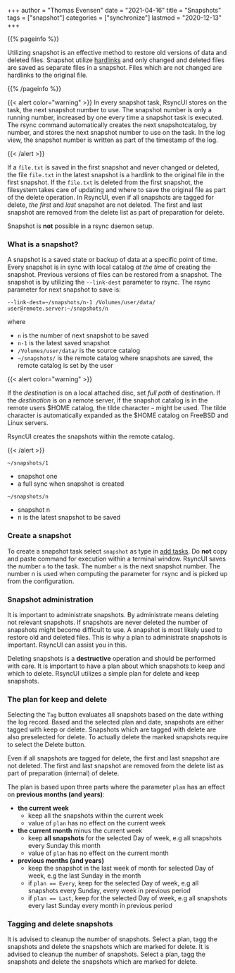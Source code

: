 +++
author = "Thomas Evensen"
date = "2021-04-16"
title =  "Snapshots"
tags = ["snapshot"]
categories = ["synchronize"]
lastmod = "2020-12-13"
+++


{{% pageinfo %}}

Utilizing snapshot is an effective method to restore old versions of data and deleted files. Snapshot utilize [hardlinks](https://en.wikipedia.org/wiki/Hard_link) and only changed and deleted files are saved as separate files in a snapshot. Files which are not changed are hardlinks to the original file.

{{% /pageinfo %}}

{{< alert color="warning" >}}
In every snapshot task, RsyncUI stores on the task, the next snapshot number to use. The snapshot number is only a running number, increased by one every time a snapshot task is executed. 
The rsync command automatically creates the next snapshotcatalog, by number, and stores the next snapshot number to use on the task. In the log view, the snapshot number is written 
as part of the timestamp of the log.
 
{{< /alert >}}

If a `file.txt` is saved in the first snapshot and never changed or deleted, the file `file.txt` in the latest snapshot is a hardlink to the original file in the first snapshot. If the `file.txt` is deleted from the first snapshot, the filesystem takes care of updating and where to save the original file as part of the delete operation. In RsyncUI, even if all snapshots are tagged for delete, *the first* and *last* snapshot are not deleted. The first and last snapshot are removed from the delete list as part of preparation for delete. 

Snapshot is **not** possible in a rsync daemon setup.

### What is a snapshot?

A snapshot is a saved state or backup of data at a specific point of time. Every snapshot is in sync with local catalog *at the time* of creating the snapshot. Previous versions of files can be restored from a snapshot. The snapshot is by utilizing the `--link-dest` parameter to rsync. The rsync parameter for next snapshot to save is:

`--link-dest=~/snapshots/n-1 /Volumes/user/data/ user@remote.server:~/snapshots/n`

where

- `n` is the number of next snapshot to be saved
- `n-1` is the latest saved snapshot
- `/Volumes/user/data/` is the source catalog
- `~/snapshots/` is the remote catalog where snapshots are saved, the remote catalog is set by the user


{{< alert color="warning" >}}

If the *destination* is on a local attached disc, set *full path* of destination. If the *destination* is on a remote server, 
if the snapshot catalog is in the remote users $HOME catalog, the tilde character  `~` might be used. 
The tilde character is automatically expanded as the $HOME catalog on FreeBSD and Linux servers.

RsyncUI creates the snapshots within the remote catalog.

{{< /alert >}}

`~/snapshots/1`

- snapshot one
- a full sync when snapshot is created

`~/snapshots/n`

- snapshot n
- n is the latest snapshot to be saved

### Create a snapshot

To create a snapshot task select `snapshot` as type in [add tasks](/docs/addconfigurations/). Do **not** copy and paste command for execution within a terminal window. RsyncUI saves the number `n` to the task. The number `n` is the next snapshot number. The number n is used when computing the parameter for rsync
and is picked up from the configuration.

### Snapshot administration

It is important to administrate snapshots. By administrate means deleting not relevant snapshots. If snapshots are never deleted the number of snapshots might become difficult to use. A snapshot is most likely used to restore old and deleted files. This is why a plan to administrate snapshots is important. RsyncUI can assist you in this.

Deleting snapshots is a **destructive** operation and should be performed with care. It is important to have a plan about which snapshots to keep and which to delete. RsyncUI utilizes a simple plan for delete and keep snapshots.

### The plan for keep and delete

Selecting the `Tag` button evaluates all snapshots based on the date withing the log record. Based and the selected plan and date, snapshots are either tagged with keep or delete. Snapshots which are tagged with delete are also preselected for delete. To actually delete the marked snapshots require to select the Delete button.

Even if all snapshots are tagged for delete, the first and last snapshot are not deleted. The first and last snapshot are removed from the delete list as part of preparation (internal) of delete. 

The plan is based upon three parts where the parameter `plan` has an effect on **previous months (and years)**:

- **the current week**
  - keep all the snapshots within the current week
  - value of `plan` has no effect on the current week
- **the current month** minus the current week
  - keep **all snapshots** for the selected Day of week, e.g all snapshots every Sunday this month
  - value of `plan` has no effect on the current month
- **previous months (and years)**
  - keep the snapshot in the last week of month for selected Day of week, e.g the last Sunday in the month
  - if `plan == Every`, keep for the selected Day of week, e.g all snapshots every Sunday, every week in previous period
  - if `plan == Last`, keep for the selected Day of week, e.g all snapshots every last Sunday every month in previous period

### Tagging and delete snapshots

It is advised to cleanup the number of snapshots. Select a plan, tagg the snapshots and delete the snapshots which are marked for delete.
It is advised to cleanup the number of snapshots. Select a plan, tagg the snapshots and delete the snapshots which are marked for delete.
